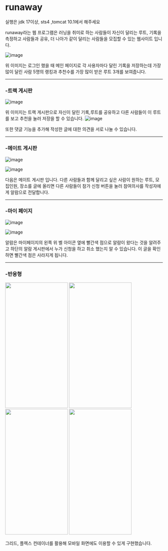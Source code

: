# runaway

실행은 jdk 17이상, sts4 ,tomcat 10.1에서 해주세요

runaway라는 웹 프로그램은 러닝을 취미로 하는 사람들이 자신이 달리는 루트, 기록을 측정하고 사람들과 공유, 더 나아가 같이 달리는 사람들을 모집할 수 있는 웹사이트 입니다.

![image](https://github.com/user-attachments/assets/a681d559-1adb-4f7c-a91f-876270e62098)

위 이미지는 로그인 했을 때 메인 페이지로 각 사용자마다 달린 기록을 저장하는데 가장 많이 달린 사람 5명의 랭킹과
추천수를 가장 많이 받은 루트 3개를 보여줍니다.

<hr>

### -트랙 게시판
![image](https://github.com/user-attachments/assets/b21fffbb-108b-413a-aa6a-ec547d552487)

위 이미지는 트랙 게시판으로 자신이 달린 기록,루트를 공유하고 다른 사람들이 이 루트를 보고 추천을 눌러 저장을 할 수 있습니다.
![image](https://github.com/user-attachments/assets/74587f92-54db-4fc3-90c0-0eb58746e664)


또한 댓글 기능을 추가해 작성한 글에 대한 의견을 서로 나눌 수 있습니다.

<hr>

### -메이트 게시판
![image](https://github.com/user-attachments/assets/ca22c09c-f95c-48e7-91fd-368b2a11db4b)

![image](https://github.com/user-attachments/assets/f9fd1770-d42b-4359-979f-3e85e95004b3)




다음은 메이트 게시판 입니다.
다른 사람들과 함께 달리고 싶은 사람이 원하는 루트, 모집인원, 장소를 글에 올리면 다른 사람들이 참가 신청 버튼을 눌러 참여의사를 작성자에게 알람으로 전달합니다.

<hr>

### -마이 페이지
![image](https://github.com/user-attachments/assets/a49f3a12-34da-40d6-915f-6103664617bd)

![image](https://github.com/user-attachments/assets/5406c061-1f07-4091-8dd0-1b36e9e07068)


알람은 마이페이지의 왼쪽 위 벨 아이콘 옆에 빨간색 점으로 알람이 왔다는 것을 알려주고 하단의 알람 게시판에서 누가 신청을 하고 취소 했는지 알 수 있습니다.
이 글을 확인하면 빨간색 점은 사라지게 됩니다.

<hr>

### -반응형
<img src="![KakaoTalk_20241230_144037648](https://github.com/user-attachments/assets/0db16a25-1b1b-4557-88c0-c1c563271302)
" width="200px" height="400px">
<img src="https://github.com/user-attachments/assets/bed0881a-9ec1-4e8a-ad6e-9b0db183314e" width="200px" height="400px">
<img src="https://github.com/user-attachments/assets/8f2d9df7-8376-4c6d-94a7-aa3577ab5aea" width="200px" height="400px">
<img src="https://github.com/user-attachments/assets/6909047f-01fb-45d6-bae0-283c18697ff8" width="200px" height="400px">

그리드, 플렉스 컨테이너를 활용해 모바일 화면에도 이용할 수 있게 구현했습니다.



